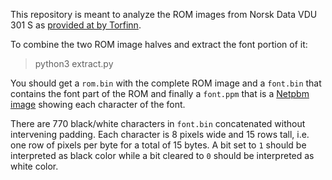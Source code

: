 This repository is meant to analyze the ROM images from Norsk Data VDU 301 S
as [provided at by Torfinn](http://heim.bitraf.no/tingo/nokiad/nokia-vdu-301s.html).

To combine the two ROM image halves and extract the font portion of it:

> python3 extract.py

You should get a `rom.bin` with the complete ROM image and a `font.bin`
that contains the font part of the ROM and finally a `font.ppm` that is
a [Netpbm image](http://netpbm.sourceforge.net/) showing each character
of the font.

There are 770 black/white characters in `font.bin` concatenated without
intervening padding. Each character is 8 pixels wide and 15 rows tall,
i.e. one row of pixels per byte for a total of 15 bytes. A bit set to
`1` should be interpreted as black color while a bit cleared to `0`
should be interpreted as white color.
